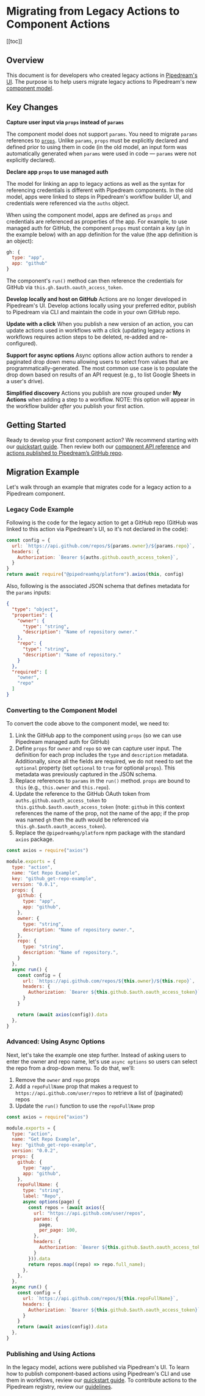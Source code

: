 # Migrating from Legacy Actions to Component Actions

[[toc]]

## Overview
This document is for developers who created legacy actions in [Pipedream's UI](https://pipedream.com/actions). The purpose is to help users migrate legacy actions to Pipedream's new [component model](/components/). 

## Key Changes

**Capture user input via `props` instead of `params`** 

The component model does not support `params`. You need to migrate `params` references to [`props`](/components/api/#props). Unlike `params`, `props` must be explicitly declared and defined prior to using them in code (in the old model, an input form was automatically generated when `params` were used in code — `params` were not explicitly declared). 

**Declare app `props` to use managed auth**

The model for linking an app to legacy actions as well as the syntax for referencing credentials is different with Pipedream components. In the old model, apps were linked to steps in Pipedream's workflow builder UI, and credentials were referenced via the `auths` object.

When using the component model, apps are defined as `props` and credentials are referenced as properties of the app. For example, to use managed auth for GitHub, the component `props` must contain a key (`gh` in the example below) with an app definition for the value (the app definition is an object):

```javascript
gh: {
  type: "app",
  app: "github"
}
```

The component's `run()` method can then reference the credentials for GitHub via `this.gh.$auth.oauth_access_token`.

**Develop locally and host on GitHub**
Actions are no longer developed in Pipedream's UI. Develop actions locally using your preferred editor, publish to Pipedream via CLI and maintain the code in your own GitHub repo.

**Update with a click**
When you publish a new version of an action, you can update actions used in workflows with a click (updating legacy actions in workflows requires action steps to be deleted, re-added and re-configured).

**Support for async options**
Async options allow action authors to render a paginated drop down menu allowing users to select from values that are programmatically-generated. The most common use case is to populate the drop down based on results of an API request (e.g., to list Google Sheets in a user's drive).

**Simplified discovery**
Actions you publish are now grouped under **My Actions** when adding a step to a workflow. NOTE: this option will appear in the workflow builder *after* you publish your first action.

## Getting Started

Ready to develop your first component action? We recommend starting with our [quickstart guide](/components/quickstart/nodejs/actions/). Then review both our [component API reference](/components/api/) and [actions published to Pipedream’s GitHub repo](https://github.com/PipedreamHQ/pipedream/tree/master/components).

## Migration Example

Let's walk through an example that migrates code for a legacy action to a Pipedream component. 

### Legacy Code Example

Following is the code for the legacy action to get a GitHub repo (GitHub was linked to this action via Pipedream's UI, so it's not declared in the code):

```javascript
const config = {
  url: `https://api.github.com/repos/${params.owner}/${params.repo}`,
  headers: {
    Authorization: `Bearer ${auths.github.oauth_access_token}`,
  }
}
return await require("@pipedreamhq/platform").axios(this, config)
```

Also, following is the associated JSON schema that defines metadata for the `params` inputs:

```json
{
  "type": "object",
  "properties": {
    "owner": {
      "type": "string",
      "description": "Name of repository owner."
    },
    "repo": {
      "type": "string",
      "description": "Name of repository."
    }
  },
  "required": [
    "owner",
    "repo"
  ]
}
```

### Converting to the Component Model

To convert the code above to the component model, we need to:

1. Link the GitHub app to the component using `props` (so we can use Pipedream managed auth for GitHub)
2. Define `props` for `owner` and `repo` so we can capture user input. The definition for each prop includes the `type` and `description` metadata. Additionally, since all the fields are required, we do not need to set the `optional`  property (set `optional` to `true` for optional `props`). This metadata was previously captured in the JSON schema.
3. Replace references to `params` in the `run()` method. `props` are bound to `this` (e.g., `this.owner` and `this.repo`). 
4. Update the reference to the GitHub OAuth token from `auths.github.oauth_access_token` to `this.github.$auth.oauth_access_token` (note: `github` in this context references the name of the prop, not the name of the app; if the prop was named `gh` then the auth would be referenced via `this.gh.$auth.oauth_access_token`).
5. Replace the `@pipedreamhq/platform` npm package with the standard `axios` package.

```javascript
const axios = require("axios")

module.exports = {
  type: "action",
  name: "Get Repo Example",
  key: "github_get-repo-example",
  version: "0.0.1",
  props: {
  	github: {
  	  type: "app",
  	  app: "github",
  	},
    owner: {
      type: "string",
      description: "Name of repository owner.",
  	},
    repo: {
      type: "string",
      description: "Name of repository.",
    }
  },
  async run() {
    const config = {
      url: `https://api.github.com/repos/${this.owner}/${this.repo}`,
      headers: {
        Authorization: `Bearer ${this.github.$auth.oauth_access_token}`,
      }
    }

    return (await axios(config)).data
  },
}
```

### Advanced: Using Async Options

Next, let's take the example one step further. Instead of asking users to enter the owner and repo name, let's use `async options` so users can select the repo from a drop-down menu. To do that, we'll:

1. Remove the `owner` and `repo` props
2. Add a `repoFullName` prop that makes a request to `https://api.github.com/user/repos` to retrieve a list of (paginated) repos
3. Update the `run()` function to use the `repoFullName` prop 

```javascript
const axios = require("axios")

module.exports = {
  type: "action",
  name: "Get Repo Example",
  key: "github_get-repo-example",
  version: "0.0.2",
  props: {
  	github: {
  	  type: "app",
  	  app: "github",
  	},
    repoFullName: {
      type: "string",
      label: "Repo",
      async options(page) {
        const repos = (await axios({
          url: "https://api.github.com/user/repos",
          params: {
            page,
            per_page: 100,
          },
          headers: {
            Authorization: `Bearer ${this.github.$auth.oauth_access_token}`,
          }
        })).data
        return repos.map((repo) => repo.full_name);
      },
    },
  },
  async run() {
    const config = {
      url: `https://api.github.com/repos/${this.repoFullName}`,
      headers: {
        Authorization: `Bearer ${this.github.$auth.oauth_access_token}`,
      }
    }
    return (await axios(config)).data
  },
}
```

### Publishing and Using Actions

In the legacy model, actions were published via Pipedream's UI. To learn how to publish component-based actions using Pipedream's CLI and use them in workflows, review our [quickstart guide](/components/quickstart/nodejs/actions/). To contribute actions to the Pipedream registry, review our [guidelines](/components/guidelines/).

